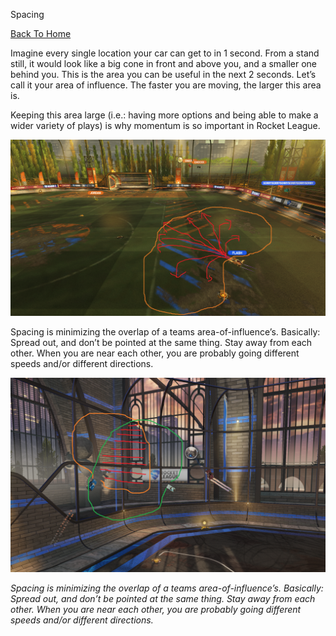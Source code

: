 Spacing

[Back To Home](index.md)

Imagine every single location your car  can get to in 1 second.  From a stand still, it would look like a big  cone in front and above you, and a smaller one behind you. This is the  area you can be useful in the next 2 seconds. Let’s call it your area of influence. The faster you are moving, the larger this area is. 

Keeping this area large (i.e.: having more options and being able to make a  wider variety of plays) is why momentum is so important in Rocket  League.

![spacing1.png](images/spacing1.png)

Spacing is minimizing the overlap of a teams  area-of-influence’s. Basically: Spread out, and don’t be pointed at the  same thing. Stay away from each other. When you are near each other, you are probably going different speeds and/or different directions. 

![Overlapping Positions](images/spacing2.png)

*Spacing is minimizing the overlap of a teams  area-of-influence’s. Basically: Spread out, and don’t be pointed at the  same thing. Stay away from each other. When you are near each other, you are probably going different speeds and/or different directions.*

